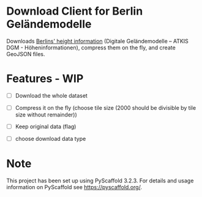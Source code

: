 
# Download Client for Berlin Geländemodelle

Downloads [Berlins' height information](https://www.stadtentwicklung.berlin.de/geoinformation/landesvermessung/atkis/de/dgm.shtml) (Digitale Geländemodelle – ATKIS DGM - Höheninformationen), compress them on the fly, and create GeoJSON files.


Features - WIP
==============

- [ ] Download the whole dataset
- [ ] Compress it on the fly (choose tile size (2000 should be divisible by tile size without remainder))
- [ ] Keep original data (flag)
- [ ] choose download data type


Note
====

This project has been set up using PyScaffold 3.2.3. For details and usage
information on PyScaffold see https://pyscaffold.org/.
